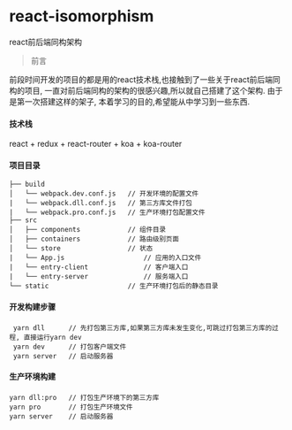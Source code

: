 # react-isomorphism
react前后端同构架构

> 前言

前段时间开发的项目的都是用的react技术栈,也接触到了一些关于react前后端同构的项目, 一直对前后端同构的架构的很感兴趣,所以就自己搭建了这个架构. 由于
是第一次搭建这样的架子, 本着学习的目的,希望能从中学习到一些东西.

#### 技术栈
react + redux + react-router + koa + koa-router

#### 项目目录
```
├── build
│   └── webpack.dev.conf.js   // 开发环境的配置文件
|   └── webpack.dll.conf.js   // 第三方库文件打包
|   └── webpack.pro.conf.js   // 生产环境打包配置文件
├── src
│   ├── components            // 组件目录
│   ├── containers            // 路由级别页面
│   └── store                 // 状态
|   └── App.js                    // 应用的入口文件
|   └── entry-client              // 客户端入口
|   └── entry-server              // 服务端入口
└── static                    // 生产环境打包后的静态目录    

```
#### 开发构建步骤
```
 yarn dll      // 先打包第三方库,如果第三方库未发生变化,可跳过打包第三方库的过程, 直接运行yarn dev
 yarn dev      // 打包客户端文件
 yarn server   // 启动服务器
```

#### 生产环境构建
```
yarn dll:pro   // 打包生产环境下的第三方库
yarn pro       // 打包生产环境文件
yarn server    // 启动服务器         
```
